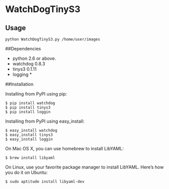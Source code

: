 # WatchDogTinyS3

## Usage
```
python WatchDogTinyS3.py /home/user/images
```
##Dependencies
- python 2.6 or above.
- watchdog 0.8.3
- tinys3 0.1.11
- logging *

##Installation

Installing from PyPI using pip:
```
$ pip install watchdog
$ pip install tinys3
$ pip install loggin
```
Installing from PyPI using easy_install:
```
$ easy_install watchdog
$ easy_install tinys3
$ easy_install loggin
```

On Mac OS X, you can use homebrew to install LibYAML:

```
$ brew install libyaml
```
On Linux, use your favorite package manager to install LibYAML. Here’s how you do it on Ubuntu:
```
$ sudo aptitude install libyaml-dev
```
